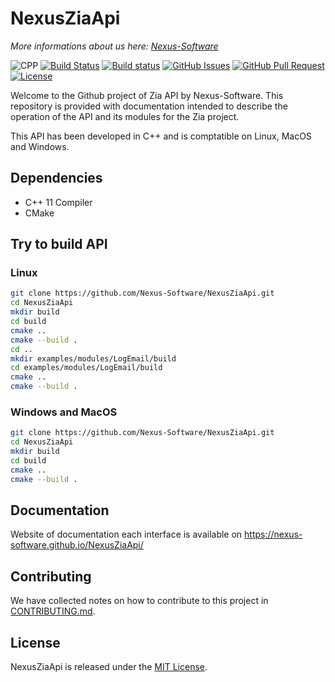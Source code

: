 # NexusZiaApi
*More informations about us here: [Nexus-Software](https://www.nexus-software.fr)*

![CPP](https://img.shields.io/badge/C++-11-blue.svg)
[![Build Status](https://travis-ci.org/Nexus-Software/NexusZiaApi.svg?branch=master)](https://travis-ci.org/Nexus-Software/NexusZiaApi)
[![Build status](https://ci.appveyor.com/api/projects/status/493qgqfqck1iqeyx/branch/master?svg=true)](https://ci.appveyor.com/project/aenguerrand/nexusziaapi/branch/master)
[![GitHub Issues](https://img.shields.io/github/issues/Nexus-Software/NexusZiaApi.svg)](https://github.com/Nexus-Software/NexusZiaApi/issues)
[![GitHub Pull Request](https://img.shields.io/github/issues-pr/Nexus-Software/NexusZiaApi.svg)](https://github.com/Nexus-Software/NexusZiaApi/issues)
[![License](https://img.shields.io/badge/license-MIT-blue.svg)](https://opensource.org/licenses/MIT)

Welcome to the Github project of Zia API by Nexus-Software.
This repository is provided with documentation intended to describe the operation of the API and its modules for the Zia project.

This API has been developed in C++ and is comptatible on Linux, MacOS and Windows.

## Dependencies

- C++ 11 Compiler
- CMake

## Try to build API

### Linux
```bash
git clone https://github.com/Nexus-Software/NexusZiaApi.git
cd NexusZiaApi
mkdir build
cd build
cmake ..
cmake --build .
cd ..
mkdir examples/modules/LogEmail/build
cd examples/modules/LogEmail/build
cmake ..
cmake --build .
```

### Windows and MacOS
```bash
git clone https://github.com/Nexus-Software/NexusZiaApi.git
cd NexusZiaApi
mkdir build
cd build
cmake ..
cmake --build .
```

## Documentation

Website of documentation each interface is available on https://nexus-software.github.io/NexusZiaApi/

## Contributing

We have collected notes on how to contribute to this project in [CONTRIBUTING.md].

[CONTRIBUTING.md]: CONTRIBUTING.md

## License

NexusZiaApi is released under the [MIT License](http://www.opensource.org/licenses/MIT).
